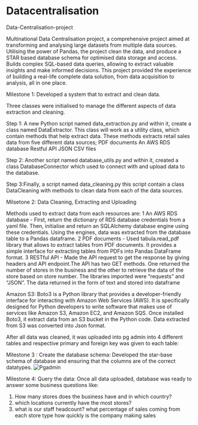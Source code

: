# Datacentralisation 
Data-Centralisation-project

Multinational Data Centralisation project, a comprehensive project aimed at transforming and analysing large datasets from multiple data sources. Utilising the power of Pandas, the project clean the data, and produce a STAR based database schema for optimised data storage and access. Builds complex SQL-based data queries, allowing to extract valuable insights and make informed decisions. This project provided the experience of building a real-life complete data solution, from data acquisition to analysis, all in one place.

Milestone 1:
Developed a system that to extract and clean data.

Three classes were initialised to manage the different aspects of data extraction and cleaning.

Step 1: A new Python script named data_extraction.py and within it, create a class named DataExtractor. This class will work as a utility class, which contain methods that help extract data. These methods extracts retail sales data from five different data sources; PDF documents An AWS RDS database Restful API JSON CSV files

Step 2: Another script named database_utils.py and within it, created a class DatabaseConnector which used to connect with and upload data to the database.

Step 3:Finally, a script named data_cleaning.py this script contain a class DataCleaning with methods to clean data from each of the data sources.

Milsetone 2: Data Cleaning, Extracting  and Uploading

Methods used to extract data from each resources are: 1 An AWS RDS database - First, return the dictionary of RDS database credentials from a yaml file. Then, initialise and return an SQLAlchemy database engine using these credentials. Using the engines, data was extracted from the database table to a Pandas dataframe. 2 PDF documents - Used tabula.read_pdf library that allows to extract tables from PDF documents. It provides a simple interface for extracting tables from PDFs into Pandas DataFrame format. 3 RESTful API - Made the API request to get the response by giving headers and API endpoint.The API has two GET methods. One returned the number of stores in the business and the other to retrieve the data of the store based on store number. The libraries imported were “requests” and “JSON”. The data returned in the form of text and stored into dataframe

Amazon S3: Boto3 is a Python library that provides a developer-friendly interface for interacting with Amazon Web Services (AWS). It is specifically designed for Python developers to write software that makes use of services like Amazon S3, Amazon EC2, and Amazon SQS. Once installed Boto3, it extract data from an S3 bucket in the Python code. Data extracted from S3 was converted into Json format.

After all data was cleaned, it was uploaded into pg admin into 4 different tables and respective primary and foreign key was given to each table:

Milestone 3 : Create the database schema:
Developed the star-base schema of database and ensuring that the columns are of the correct datatypes.
![Pgadmin](https://github.com/Roo2409/Datacentralisation/assets/122916399/5f124d69-9a39-4453-a76b-f3be328182ce)

Milestone 4: Query the data:
Once all data uploaded, database was ready to answer some business questions like:
1. How many stores does the business have and in which country?
2. which locations currently have the most stores?
3. what is our staff headcount?
what percentage of sales coming from each store type
how quickly is the company making sales
